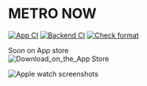 # METRO NOW

[![App CI](https://github.com/krystxf/metro-now/actions/workflows/app-ci.yaml/badge.svg)](https://github.com/krystxf/metro-now/actions/workflows/app-ci.yaml)
[![Backend CI](https://github.com/krystxf/metro-now/actions/workflows/backend-ci.yaml/badge.svg)](https://github.com/krystxf/metro-now/actions/workflows/backend-ci.yaml)
[![Check format](https://github.com/krystxf/metro-now/actions/workflows/check-format.yaml/badge.svg)](https://github.com/krystxf/metro-now/actions/workflows/check-format.yaml)

Soon on App store\
![Download_on_the_App Store](https://github.com/krystxf/metro-now/assets/48121710/4cafe145-eab2-4c79-9ef2-0fced1111b09)

![Apple watch screenshots](https://github.com/krystxf/metro-now/assets/48121710/3ce8f583-c260-4588-b63d-63ecadd22333)
